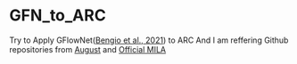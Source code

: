 # GFN_to_ARC

Try to Apply GFlowNet([Bengio et al., 2021](https://proceedings.neurips.cc/paper/2021/file/e614f646836aaed9f89ce58e837e2310-Paper.pdf)) to ARC
And I am reffering Github repositories from [August](https://github.com/augustwester/gflownet) and [Official MILA](https://github.com/saleml/torchgfn)
